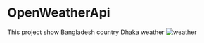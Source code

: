 # OpenWeatherApi
This project show Bangladesh country Dhaka weather 
![weather](https://user-images.githubusercontent.com/45494158/52178913-0aed2180-27fe-11e9-8078-eac42fa97e56.PNG)

